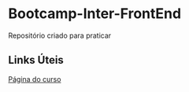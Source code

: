 #  Bootcamp-Inter-FrontEnd
Repositório criado para praticar

##  Links Úteis
[Página do curso](https://web.dio.me/project/criando-seu-primeiro-repositorio-no-github-para-compartilhar-seu-progresso/learning/a6e285fa-b9a0-4bc2-8353-7b729dabcf0c?back=/track/inter-frontend-developer)
